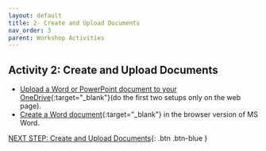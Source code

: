 ```yaml
---
layout: default
title: 2- Create and Upload Documents
nav_order: 3
parent: Workshop Activities
---
```


## Activity 2: Create and Upload Documents

-  [Upload a Word or PowerPoint document to your OneDrive](https://support.microsoft.com/en-us/office/upload-and-save-files-and-folders-to-onedrive-a1397e56-61ec-4ed2-9dac-727bf8ac3357){:target="_blank"}(do the first two setups only on the web page).
-  [Create a Word document](https://support.microsoft.com/en-us/office/create-a-document-in-word-for-the-web-b406a6f9-341e-45f2-b9ac-ed85b6f7b8f6){:target="_blank"} in the browser version of MS Word.
 
[NEXT STEP: Create and Upload Documents](folder-share.html){: .btn .btn-blue }
